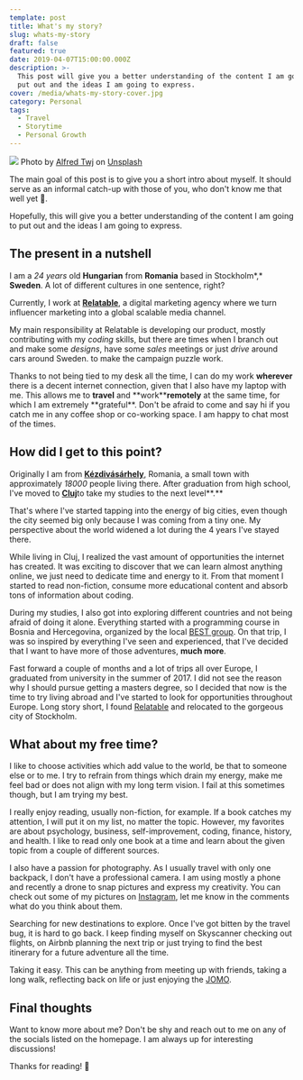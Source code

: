 ```yaml
---
template: post
title: What's my story?
slug: whats-my-story
draft: false
featured: true
date: 2019-04-07T15:00:00.000Z
description: >-
  This post will give you a better understanding of the content I am going to
  put out and the ideas I am going to express.
cover: /media/whats-my-story-cover.jpg
category: Personal
tags:
  - Travel
  - Storytime
  - Personal Growth
---
```


![](/media/whats-my-story-cover.jpg)
Photo by [Alfred Twj](https://unsplash.com/photos/6ep77eZi6jA?utm_source=unsplash&utm_medium=referral&utm_content=creditCopyText) on [Unsplash](https://unsplash.com/search/photos/what%27s-my-story?utm_source=unsplash&utm_medium=referral&utm_content=creditCopyText)

The main goal of this post is to give you a short intro about myself. It should serve as an informal catch-up with those of you, who don't know me that well yet 🙂.

Hopefully, this will give you a better understanding of the content I am going to put out and the ideas I am going to express.

## The present in a nutshell

I am a _24 years_ old **Hungarian** from **Romania** based in Stockholm*,* **Sweden**. A lot of different cultures in one sentence, right?

Currently, I work at [**Relatable**](https://bit.ly/2WQyMOn), a digital marketing agency where we turn influencer marketing into a global scalable media channel.

My main responsibility at Relatable is developing our product, mostly contributing with my _coding_ skills, but there are times when I branch out and make some _designs_, have some _sales_ meetings or just _drive_ around cars around Sweden. to make the campaign puzzle work.

Thanks to not being tied to my desk all the time, I can do my work **wherever** there is a decent internet connection, given that I also have my laptop with me. This allows me to **travel** and **work\*\***remotely** at the same time, for which I am extremely **grateful\*\*. Don't be afraid to come and say hi if you catch me in any coffee shop or co-working space. I am happy to chat most of the times.

## How did I get to this point?

Originally I am from [**Kézdivásárhely**](https://en.wikipedia.org/wiki/T%C3%A2rgu_Secuiesc), Romania, a small town with approximately _18000_ people living there. After graduation from high school, I've moved to [**Cluj**](https://en.wikipedia.org/wiki/Cluj-Napoca)to take my studies to the next level**.**

That's where I've started tapping into the energy of big cities, even though the city seemed big only because I was coming from a tiny one. My perspective about the world widened a lot during the 4 years I've stayed there.

While living in Cluj, I realized the vast amount of opportunities the internet has created. It was exciting to discover that we can learn almost anything online, we just need to dedicate time and energy to it. From that moment I started to read non-fiction, consume more educational content and absorb tons of information about coding.

During my studies, I also got into exploring different countries and not being afraid of doing it alone. Everything started with a programming course in Bosnia and Hercegovina, organized by the local [BEST group](http://best-mostar.org/). On that trip, I was so inspired by everything I've seen and experienced, that I've decided that I want to have more of those adventures, **much more**.

Fast forward a couple of months and a lot of trips all over Europe, I graduated from university in the summer of 2017. I did not see the reason why I should pursue getting a masters degree, so I decided that now is the time to try living abroad and I've started to look for opportunities throughout Europe. Long story short, I found [Relatable](https://bit.ly/2WQyMOn) and relocated to the gorgeous city of Stockholm.

## What about my free time?

I like to choose activities which add value to the world, be that to someone else or to me. I try to refrain from things which drain my energy, make me feel bad or does not align with my long term vision. I fail at this sometimes though, but I am trying my best.

I really enjoy reading, usually non-fiction, for example. If a book catches my attention, I will put it on my list, no matter the topic. However, my favorites are about psychology, business, self-improvement, coding, finance, history, and health. I like to read only one book at a time and learn about the given topic from a couple of different sources.

I also have a passion for photography. As I usually travel with only one backpack, I don't have a professional camera. I am using mostly a phone and recently a drone to snap pictures and express my creativity. You can check out some of my pictures on [Instagram](https://www.instagram.com/robertistok/), let me know in the comments what do you think about them.

Searching for new destinations to explore. Once I've got bitten by the travel bug, it is hard to go back. I keep finding myself on Skyscanner checking out flights, on Airbnb planning the next trip or just trying to find the best itinerary for a future adventure all the time.

Taking it easy. This can be anything from meeting up with friends, taking a long walk, reflecting back on life or just enjoying the [JOMO](https://www.psychologytoday.com/us/blog/happiness-is-state-mind/201807/jomo-the-joy-missing-out).

## Final thoughts

Want to know more about me? Don't be shy and reach out to me on any of the socials listed on the homepage. I am always up for interesting discussions!

Thanks for reading! 🙏
